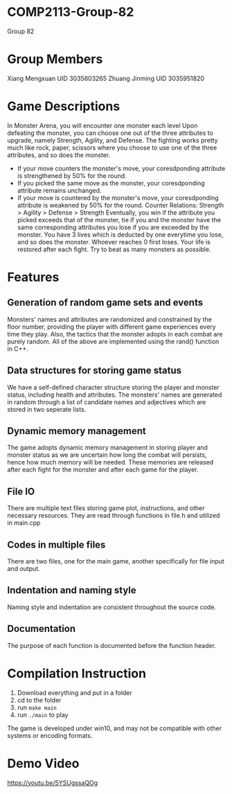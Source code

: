 # COMP2113-Group-82
Group 82

# Group Members #
Xiang Mengxuan UID 3035603265
Zhuang Jinming UID 3035951820

# Game Descriptions #
In Monster Arena, you will encounter one monster each level
Upon defeating the monster, you can choose one out of the three
attributes to upgrade, namely Strength, Agility, and Defense. The fighting
works pretty much like rock, paper, scissors where you choose to use
one of the three attributes, and so does the monster.
- If your move counters the monster's move, your coresdponding attribute
is strengthened by 50% for the round.
- If you picked the same move as the monster, your coresdponding attribute
remains unchanged.
- If your move is countered by the monster's move, your coresdponding attribute
is weakened by 50% for the round.
Counter Relations: Strength > Agility > Defense > Strength
Eventually, you win if the attribute you picked exceeds that of the monster,
tie if you and the monster have the same corresponding attributes
you lose if you are exceeded by the monster.
You have 3 lives which is deducted by one everytime you lose, and so does the monster.
Whoever reaches 0 first loses. Your life is restored after each fight.
Try to beat as many monsters as possible.

# Features #
## Generation of random game sets and events ##
Monsters' names and attributes are randomized and constrained by the floor number, providing the player with different game experiences every time they play. Also, the tactics that the monster adopts in each combat are purely random. All of the above are implemented using the rand() function in C++.
## Data structures for storing game status
We have a self-defined character structure storing the player and monster status, including health and attributes. The monsters' names are generated in random through a list of candidate names and adjectives which are stored in two seperate lists.
## Dynamic memory management ##
The game adopts dynamic memory management in storing player and monster status as we are uncertain how long the combat will persists, hence how much memory will be needed. These memories are released after each fight for the monster and after each game for the player.
## File IO ##
There are multiple text files storing game plot, instructions, and other necessary resources.
They are read through functions in file.h and utilized in main.cpp
## Codes in multiple files ##
There are two files, one for the main game, another specifically for file input and output.
## Indentation and naming style ##
Naming style and indentation are consistent throughout the source code.
## Documentation ##
The purpose of each function is documented before the function header. 

# Compilation Instruction #
1. Download everything and put in a folder
2. cd to the folder
3. run ```make main```
4. run ```./main``` to play

The game is developed under win10, and may not be compatible with other systems or encoding formats.

# Demo Video #
https://youtu.be/5YSUgssaQOg
